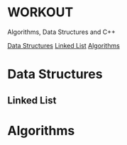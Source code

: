 WORKOUT
=======

Algorithms, Data Structures and C++

[Data Structures](#data-structures)
  [Linked List](#linked-list)
[Algorithms](#algorithms)


# Data Structures

## Linked List


# Algorithms


